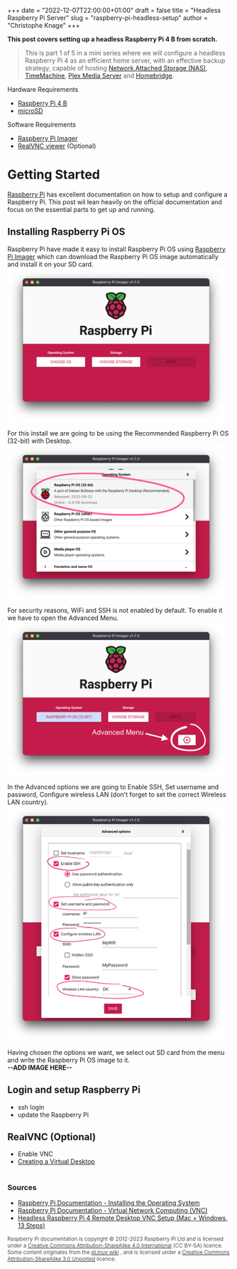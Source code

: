 +++
date = "2022-12-07T22:00:00+01:00"
draft = false
title = "Headless Raspberry Pi Server"
slug = "raspberry-pi-headless-setup"
author = "Christophe Knage"
+++

**This post covers setting up a headless Raspberry Pi 4 B from scratch.**

> This is part 1 of 5 in a mini series where we will configure a headless Raspberry Pi 4 as an efficient home server, with an effective backup strategy, capable of hosting [Network Attached Storage (NAS)](https://en.wikipedia.org/wiki/Network-attached_storage), [TimeMachine](https://support.apple.com/en-gb/HT201250), [Plex Media Server](https://www.plex.tv) and [Homebridge](https://homebridge.io).

Hardware Requirements
- [Raspberry Pi 4 B](https://www.raspberrypi.com/products/raspberry-pi-4-model-b/)
- [microSD](https://www.raspberrypi.com/documentation/computers/getting-started.html#sd-cards)

Software Requirements
- [Raspberry Pi Imager](https://www.raspberrypi.com/software/)
- [RealVNC viewer](https://www.realvnc.com/en/connect/download/viewer/) (Optional)

# Getting Started

[Raspberry Pi](https://www.raspberrypi.com) has excellent documentation on how to setup and configure a Raspberry Pi. This post wil lean heavily on the official documentation and focus on the essential parts to get up and running. 

## Installing Raspberry Pi OS

Raspberry Pi have made it easy to install Raspberry Pi OS using [Raspberry Pi Imager](https://www.raspberrypi.com/software/) which can download the Raspberry Pi OS image automatically and install it on your SD card.  
<img alt="Raspberry Pi Imager" src="/img/blog/01/Raspberry_Pi_Imager.png" class="image"/>

For this install we are going to be using the Recommended Raspberry Pi OS (32-bit) with Desktop.  
<img alt="Raspberry Pi Imager Select OS" src="/img/blog/01/Raspberry_Pi_Imager__Select_OS.png" class="image"/>

For security reasons, WiFi and SSH is not enabled by default. To enable it we have to open the Advanced Menu.  
<img alt="Raspberry Pi Imager Select Advanced Settings" src="/img/blog/01/Raspberry_Pi_Imager__Click_Advanced_Settings.png" class="image"/>

In the Advanced options we are going to Enable SSH, Set username and password, Configure wireless LAN (don't forget to set the correct Wireless LAN country).  
<img alt="Raspberry Pi Imager Advanced Settings" src="/img/blog/01/Raspberry_Pi_Imager__Advanced_Settings.png" class="image"/>

Having chosen the options we want, we select out SD card from the menu and write the Raspberry Pi OS image to it.  
**--ADD IMAGE HERE--**

## Login and setup Raspberry Pi
- ssh login
- update the Raspberry Pi

## RealVNC (Optional)
- Enable VNC
- [Creating a Virtual Desktop](https://www.raspberrypi.com/documentation/computers/remote-access.html#creating-a-virtual-desktop)

#
### Sources

- [Raspberry Pi Documentation - Installing the Operating System](https://www.raspberrypi.com/documentation/computers/getting-started.html#installing-the-operating-system)
- [Raspberry Pi Documentation - Virtual Network Computing (VNC)](https://www.raspberrypi.com/documentation/computers/remote-access.html#virtual-network-computing-vnc)
- [Headless Raspberry Pi 4 Remote Desktop VNC Setup (Mac + Windows, 13 Steps)](https://desertbot.io/blog/headless-raspberry-pi-4-remote-desktop-vnc-setup)

<span style="font-weight:300;font-size:12px">
    <p style="margin: 0;">
        Raspberry Pi documentation is copyright &copy; 2012-2023 Raspberry Pi Ltd and is licensed under a <a href="https://creativecommons.org/licenses/by-sa/4.0/">Creative Commons Attribution-ShareAlike 4.0 International</a> (CC BY-SA) licence.
    </p>
    <p style="margin: 0;">
        Some content originates from the <a href="http://elinux.org/">eLinux wiki</a> , and is licensed under a <a href="http://creativecommons.org/licenses/by-sa/3.0/">Creative Commons Attribution-ShareAlike 3.0 Unported</a> licence.
    </p>
</span>

<style>
.image {
    width: 35em;
}
</style>
